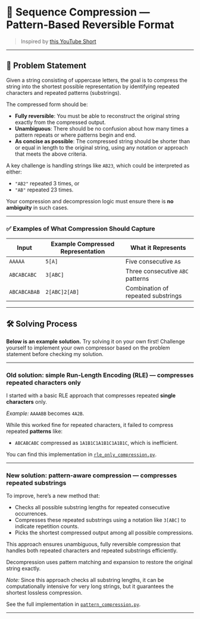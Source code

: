 # 🔁 Sequence Compression — Pattern-Based Reversible Format

> Inspired by [this YouTube Short](https://youtube.com/shorts/F8aSFGoUuMg)

---

## 📌 Problem Statement

Given a string consisting of uppercase letters, the goal is to compress the string into the shortest possible representation by identifying repeated characters and repeated patterns (substrings).

The compressed form should be:

* **Fully reversible**: You must be able to reconstruct the original string exactly from the compressed output.
* **Unambiguous**: There should be no confusion about how many times a pattern repeats or where patterns begin and end.
* **As concise as possible**: The compressed string should be shorter than or equal in length to the original string, using any notation or approach that meets the above criteria.

A key challenge is handling strings like `AB23`, which could be interpreted as either:

* `"AB2"` repeated 3 times, or
* `"AB"` repeated 23 times.

Your compression and decompression logic must ensure there is **no ambiguity** in such cases.

---

### ✅ Examples of What Compression Should Capture

| Input        | Example Compressed Representation | What it Represents                 |
| ------------ | --------------------------------- | ---------------------------------- |
| `AAAAA`      | `5[A]`                            | Five consecutive `A`s              |
| `ABCABCABC`  | `3[ABC]`                          | Three consecutive `ABC` patterns   |
| `ABCABCABAB` | `2[ABC]2[AB]`                     | Combination of repeated substrings |

---

## 🛠️ Solving Process

**Below is an example solution.**
Try solving it on your own first! Challenge yourself to implement your own compressor based on the problem statement before checking my solution.

---

### Old solution: simple Run-Length Encoding (RLE) — compresses repeated characters only

I started with a basic RLE approach that compresses repeated **single characters** only.

*Example:*
`AAAABB` becomes `4A2B`.

While this worked fine for repeated characters, it failed to compress repeated **patterns** like:

* `ABCABCABC` compressed as `1A1B1C1A1B1C1A1B1C`, which is inefficient.

You can find this implementation in [`rle_only_compression.py`](./rle_only_compression.py).

---

### New solution: pattern-aware compression — compresses repeated substrings

To improve, here’s a new method that:

* Checks all possible substring lengths for repeated consecutive occurrences.
* Compresses these repeated substrings using a notation like `3[ABC]` to indicate repetition counts.
* Picks the shortest compressed output among all possible compressions.

This approach ensures unambiguous, fully reversible compression that handles both repeated characters and repeated substrings efficiently.

Decompression uses pattern matching and expansion to restore the original string exactly.

*Note:* Since this approach checks all substring lengths, it can be computationally intensive for very long strings, but it guarantees the shortest lossless compression.

See the full implementation in [`pattern_compression.py`](./pattern_compression.py).

---
